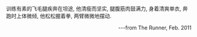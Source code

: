 训练有素的飞毛腿疾奔在坦途,
他清瘦而坚实, 腿腹筋肉鼓满力,
身着清爽单衣, 奔跑时上体微倾, 
他松松握着拳, 两臂微微地摆动.
<div style="text-align: right;">
  ---from The Runner, Feb. 2011
</div>

